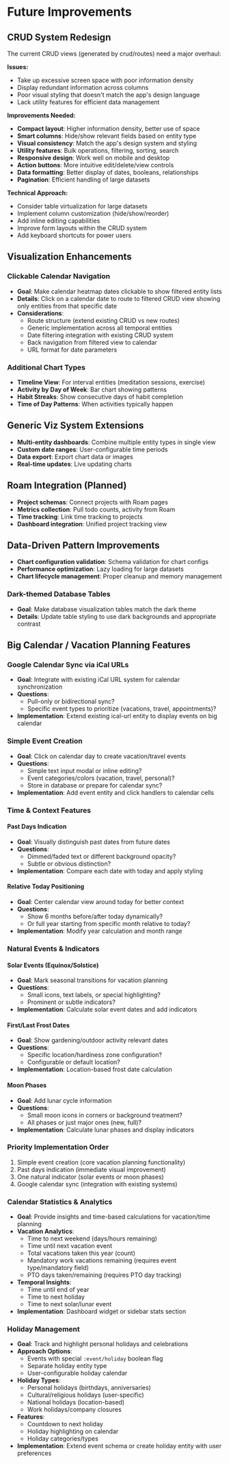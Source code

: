 # Future Improvements

## CRUD System Redesign
The current CRUD views (generated by crud/routes) need a major overhaul:

**Issues:**
- Take up excessive screen space with poor information density
- Display redundant information across columns  
- Poor visual styling that doesn't match the app's design language
- Lack utility features for efficient data management

**Improvements Needed:**
- **Compact layout**: Higher information density, better use of space
- **Smart columns**: Hide/show relevant fields based on entity type
- **Visual consistency**: Match the app's design system and styling
- **Utility features**: Bulk operations, filtering, sorting, search
- **Responsive design**: Work well on mobile and desktop
- **Action buttons**: More intuitive edit/delete/view controls
- **Data formatting**: Better display of dates, booleans, relationships
- **Pagination**: Efficient handling of large datasets

**Technical Approach:**
- Consider table virtualization for large datasets
- Implement column customization (hide/show/reorder)
- Add inline editing capabilities
- Improve form layouts within the CRUD system
- Add keyboard shortcuts for power users

## Visualization Enhancements

### Clickable Calendar Navigation
- **Goal**: Make calendar heatmap dates clickable to show filtered entity lists
- **Details**: Click on a calendar date to route to filtered CRUD view showing only entities from that specific date
- **Considerations**:
  - Route structure (extend existing CRUD vs new routes)
  - Generic implementation across all temporal entities
  - Date filtering integration with existing CRUD system
  - Back navigation from filtered view to calendar
  - URL format for date parameters

### Additional Chart Types
- **Timeline View**: For interval entities (meditation sessions, exercise)
- **Activity by Day of Week**: Bar chart showing patterns
- **Habit Streaks**: Show consecutive days of habit completion
- **Time of Day Patterns**: When activities typically happen

## Generic Viz System Extensions
- **Multi-entity dashboards**: Combine multiple entity types in single view
- **Custom date ranges**: User-configurable time periods
- **Data export**: Export chart data or images
- **Real-time updates**: Live updating charts


## Roam Integration (Planned)
- **Project schemas**: Connect projects with Roam pages
- **Metrics collection**: Pull todo counts, activity from Roam
- **Time tracking**: Link time tracking to projects
- **Dashboard integration**: Unified project tracking view

## Data-Driven Pattern Improvements
- **Chart configuration validation**: Schema validation for chart configs
- **Performance optimization**: Lazy loading for large datasets
- **Chart lifecycle management**: Proper cleanup and memory management

### Dark-themed Database Tables
- **Goal**: Make database visualization tables match the dark theme
- **Details**: Update table styling to use dark backgrounds and appropriate contrast

## Big Calendar / Vacation Planning Features

### Google Calendar Sync via iCal URLs
- **Goal**: Integrate with existing iCal URL system for calendar synchronization
- **Questions**: 
  - Pull-only or bidirectional sync?
  - Specific event types to prioritize (vacations, travel, appointments)?
- **Implementation**: Extend existing ical-url entity to display events on big calendar

### Simple Event Creation
- **Goal**: Click on calendar day to create vacation/travel events
- **Questions**:
  - Simple text input modal or inline editing?
  - Event categories/colors (vacation, travel, personal)?
  - Store in database or prepare for calendar sync?
- **Implementation**: Add event entity and click handlers to calendar cells

### Time & Context Features

#### Past Days Indication
- **Goal**: Visually distinguish past dates from future dates
- **Questions**: 
  - Dimmed/faded text or different background opacity?
  - Subtle or obvious distinction?
- **Implementation**: Compare each date with today and apply styling

#### Relative Today Positioning
- **Goal**: Center calendar view around today for better context
- **Questions**:
  - Show 6 months before/after today dynamically?
  - Or full year starting from specific month relative to today?
- **Implementation**: Modify year calculation and month range

### Natural Events & Indicators

#### Solar Events (Equinox/Solstice)
- **Goal**: Mark seasonal transitions for vacation planning
- **Questions**: 
  - Small icons, text labels, or special highlighting?
  - Prominent or subtle indicators?
- **Implementation**: Calculate solar event dates and add indicators

#### First/Last Frost Dates
- **Goal**: Show gardening/outdoor activity relevant dates
- **Questions**:
  - Specific location/hardiness zone configuration?
  - Configurable or default location?
- **Implementation**: Location-based frost date calculation

#### Moon Phases
- **Goal**: Add lunar cycle information
- **Questions**:
  - Small moon icons in corners or background treatment?
  - All phases or just major ones (new, full)?
- **Implementation**: Calculate lunar phases and display indicators

### Priority Implementation Order
1. Simple event creation (core vacation planning functionality)
2. Past days indication (immediate visual improvement)
3. One natural indicator (solar events or moon phases)
4. Google calendar sync (integration with existing systems)

### Calendar Statistics & Analytics
- **Goal**: Provide insights and time-based calculations for vacation/time planning
- **Vacation Analytics**:
  - Time to next weekend (days/hours remaining)
  - Time until next vacation event
  - Total vacations taken this year (count)
  - Mandatory work vacations remaining (requires event type/mandatory field)
  - PTO days taken/remaining (requires PTO day tracking)
- **Temporal Insights**:
  - Time until end of year
  - Time to next holiday
  - Time to next solar/lunar event
- **Implementation**: Dashboard widget or sidebar stats section

### Holiday Management
- **Goal**: Track and highlight personal holidays and celebrations
- **Approach Options**:
  - Events with special `:event/holiday` boolean flag
  - Separate holiday entity type
  - User-configurable holiday calendar
- **Holiday Types**:
  - Personal holidays (birthdays, anniversaries)
  - Cultural/religious holidays (user-specific)
  - National holidays (location-based)
  - Work holidays/company closures
- **Features**:
  - Countdown to next holiday
  - Holiday highlighting on calendar
  - Holiday categories/types
- **Implementation**: Extend event schema or create holiday entity with user preferences
